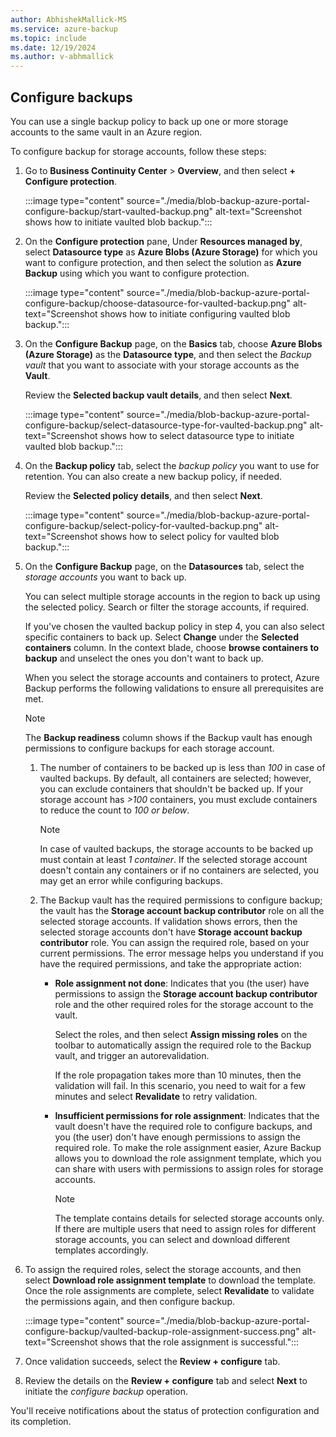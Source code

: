```yaml
---
author: AbhishekMallick-MS
ms.service: azure-backup
ms.topic: include
ms.date: 12/19/2024
ms.author: v-abhmallick
---
```


## Configure backups

You can use a single backup policy to back up one or more storage accounts to the same vault in an Azure region.

To configure backup for storage accounts, follow these steps:

1. Go to **Business Continuity Center** > **Overview**, and then select **+ Configure protection**.

   :::image type="content" source="./media/blob-backup-azure-portal-configure-backup/start-vaulted-backup.png" alt-text="Screenshot shows how to initiate vaulted blob backup.":::

2. On the **Configure protection** pane, Under **Resources managed by**, select **Datasource type** as **Azure Blobs (Azure Storage)** for which you want to configure protection, and then select the solution as **Azure Backup** using which you want to configure protection.

   :::image type="content" source="./media/blob-backup-azure-portal-configure-backup/choose-datasource-for-vaulted-backup.png" alt-text="Screenshot shows how to initiate configuring vaulted blob backup.":::

3. On the **Configure Backup** page, on the **Basics** tab, choose **Azure Blobs (Azure Storage)** as the **Datasource type**, and then select the *Backup vault* that you want to associate with your storage accounts as the **Vault**.

   Review the **Selected backup vault details**, and then select **Next**.

   :::image type="content" source="./media/blob-backup-azure-portal-configure-backup/select-datasource-type-for-vaulted-backup.png" alt-text="Screenshot shows how to select datasource type to initiate vaulted blob backup.":::
 
4. On the **Backup policy** tab, select the *backup policy* you want to use for retention. You can also create a new backup policy, if needed.

   Review the **Selected policy details**, and then select **Next**.

   :::image type="content" source="./media/blob-backup-azure-portal-configure-backup/select-policy-for-vaulted-backup.png" alt-text="Screenshot shows how to select policy for vaulted blob backup.":::

5. On the **Configure Backup** page, on the **Datasources** tab, select the *storage accounts* you want to back up.

   You can select multiple storage accounts in the region to back up using the selected policy. Search or filter the storage accounts, if required.
  
   If you've chosen the vaulted backup policy in step 4, you can also select specific containers to back up. Select **Change** under the **Selected containers** column. In the context blade, choose **browse containers to backup** and unselect the ones you don't want to back up.

   When you select the storage accounts and containers to protect, Azure Backup performs the following validations to ensure all prerequisites are met.
   >[!Note]
   >The **Backup readiness** column shows if the Backup vault has enough permissions to configure backups for each storage account.

   1. The number of containers to be backed up is less than *100* in case of vaulted backups. By default, all containers are selected; however, you can exclude containers that shouldn't be backed up. If your storage account has *>100* containers, you must exclude containers to reduce the count to *100 or below*.

      >[!Note]
      >In case of vaulted backups, the storage accounts to be backed up must contain at least *1 container*. If the selected storage account doesn't contain any containers or if no containers are selected, you may get an error while configuring backups.

   1. The Backup vault has the required permissions to configure backup; the vault has the **Storage account backup contributor** role on all the selected storage accounts. If validation shows errors, then the selected storage accounts don't have **Storage account backup contributor** role. You can assign the required role, based on your current permissions. The error message helps you understand if you have the required permissions, and take the appropriate action:

      - **Role assignment not done**: Indicates that you (the user) have permissions to assign the **Storage account backup contributor** role and the other required roles for the storage account to the vault.

        Select the roles, and then select **Assign missing roles** on the toolbar to automatically assign the required role to the Backup vault, and trigger an autorevalidation.

        If the role propagation takes more than 10 minutes, then the validation will fail. In this scenario, you need to wait for a few minutes and select **Revalidate** to retry validation.

      - **Insufficient permissions for role assignment**: Indicates that the vault doesn't have the required role to configure backups, and you (the user) don't have enough permissions to assign the required role. To make the role assignment easier, Azure Backup allows you to download the role assignment template, which you can share with users with permissions to assign roles for storage accounts. 

        >[!Note]
        >The template contains details for selected storage accounts only. If there are multiple users that need to assign roles for different storage accounts, you can select and download different templates accordingly.

6. To assign the required roles, select the storage accounts, and then select **Download role assignment template** to download the template. Once the role assignments are complete, select **Revalidate** to validate the permissions again, and then configure backup.

   :::image type="content" source="./media/blob-backup-azure-portal-configure-backup/vaulted-backup-role-assignment-success.png" alt-text="Screenshot shows that the role assignment is successful.":::

   
7. Once validation succeeds, select the **Review + configure** tab.

8. Review the details on the **Review + configure** tab and select **Next** to initiate the *configure backup* operation.

You'll receive notifications about the status of protection configuration and its completion.